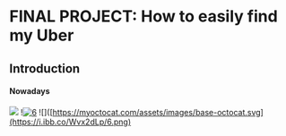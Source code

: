 # FINAL PROJECT: How to easily find my Uber
## Introduction
#### Nowadays
![](https://jmp.sh/s/7fNwtLNRVg11nyxeuiuA)
!<a href="https://ibb.co/hF7mnS1"><img src="https://i.ibb.co/Wvx2dLp/6.png" alt="6" border="0"></a>
![]([https://myoctocat.com/assets/images/base-octocat.svg](https://i.ibb.co/Wvx2dLp/6.png)
